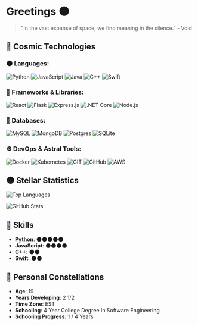# Greetings 🌑

> "In the vast expanse of space, we find meaning in the silence." - Void

## 🚀 Cosmic Technologies

### **🌑 Languages**:
![Python](https://img.shields.io/badge/Python-3776AB?style=for-the-badge&logo=python&logoColor=white&color=1A1B27)
![JavaScript](https://img.shields.io/badge/JavaScript-F7DF1E?style=for-the-badge&logo=javascript&logoColor=black&color=1A1B27)
![Java](https://img.shields.io/badge/Java-ED8B00?style=for-the-badge&logo=java&logoColor=white&color=1A1B27)
![C++](https://img.shields.io/badge/C++-00599C?style=for-the-badge&logo=cplusplus&logoColor=white&color=1A1B27)
![Swift](https://img.shields.io/badge/Swift-FA7343?style=for-the-badge&logo=swift&logoColor=white&color=1A1B27)

### **🌌 Frameworks & Libraries**:
![React](https://img.shields.io/badge/React-61DAFB?style=for-the-badge&logo=react&logoColor=black&color=1A1B27)
![Flask](https://img.shields.io/badge/Flask-000000?style=for-the-badge&logo=flask&logoColor=white&color=1A1B27)
![Express.js](https://img.shields.io/badge/Express.js-404D59?style=for-the-badge&logo=express&logoColor=white&color=1A1B27)
![.NET Core](https://img.shields.io/badge/.NET_Core-512BD4?style=for-the-badge&logo=dotnet&logoColor=white&color=1A1B27)
![Node.js](https://img.shields.io/badge/Node.js-43853D?style=for-the-badge&logo=node-dot-js&logoColor=white&color=1A1B27)

### **🔭 Databases**:
![MySQL](https://img.shields.io/badge/MySQL-4479A1?style=for-the-badge&logo=mysql&logoColor=white&color=1A1B27)
![MongoDB](https://img.shields.io/badge/MongoDB-4EA94B?style=for-the-badge&logo=mongodb&logoColor=white&color=1A1B27)
![Postgres](https://img.shields.io/badge/Postgres-4169E1?style=for-the-badge&logo=postgresql&logoColor=white&color=1A1B27)
![SQLite](https://img.shields.io/badge/SQLite-07405E?style=for-the-badge&logo=sqlite&logoColor=white&color=1A1B27)

### **⚙️ DevOps & Astral Tools**:
![Docker](https://img.shields.io/badge/Docker-2496ED?style=for-the-badge&logo=docker&logoColor=white&color=1A1B27)
![Kubernetes](https://img.shields.io/badge/Kubernetes-326CE5?style=for-the-badge&logo=kubernetes&logoColor=white&color=1A1B27)
![GIT](https://img.shields.io/badge/GIT-E44C30?style=for-the-badge&logo=git&logoColor=white&color=1A1B27)
![GitHub](https://img.shields.io/badge/GitHub-100000?style=for-the-badge&logo=github&logoColor=white&color=1A1B27)
![AWS](https://img.shields.io/badge/AWS-232F3E?style=for-the-badge&logo=amazon-aws&logoColor=white&color=1A1B27)

## 🌑 Stellar Statistics
![Top Languages](https://github-readme-stats.vercel.app/api/top-langs/?username=VVoiddd&layout=compact&theme=radical&langs_count=10)

![GitHub Stats](https://github-readme-stats.vercel.app/api?username=VVoiddd&show_icons=true&theme=radical)

## 🔧 Skills
- **Python**: 🌑🌑🌑🌑🌑
- **JavaScript**: 🌑🌑🌑🌑
- **C++**: 🌑🌑
- **Swift**: 🌑🌑

## 🌟 Personal Constellations
- **Age**: 19
- **Years Developing**: 2 1/2
- **Time Zone**: EST
- **Schooling**: 4 Year College Degree In Software Engineering
- **Schooling Progress**: 1 / 4 Years
